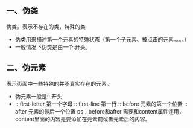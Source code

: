 ## 一、伪类
伪类，表示不存在的类，特殊的类
  - 伪类用来描述第一个元素的特殊状态（第一个子元素、被点击的元素。。。。）
  - 一般情况下伪类是由一个:开头。


## 二、伪元素
表示页面中一些特殊的并不真实存在的元素。
  - 伪元素一般是:: 开头
  - :: first-letter  第一个字母
    :: first-line    第一行
    :: before        元素的第一个位置
    :: after         元素的最后一个位置
      ps：before和after 需要和content属性连用，content里面的内容是要添加在元素前或者元素后的内容。
